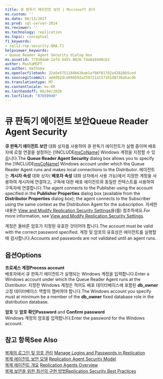 ```yaml
---
title: 큐 판독기 에이전트 보안 | Microsoft 문서
ms.custom: ''
ms.date: 06/13/2017
ms.prod: sql-server-2014
ms.reviewer: ''
ms.technology: replication
ms.topic: conceptual
f1_keywords:
- sql12.rep.security.QRA.f1
helpviewer_keywords:
- Queue Reader Agent Security dialog box
ms.assetid: 77938da0-2afd-4455-8826-f4a6a9440cb3
author: MashaMSFT
ms.author: mathoma
ms.openlocfilehash: 22a5e5751184b626ab1af86f01782a42028b5ced
ms.sourcegitcommit: ad4d92dce894592a259721a1571b1d8736abacdb
ms.translationtype: MT
ms.contentlocale: ko-KR
ms.lasthandoff: 08/04/2020
ms.locfileid: "87659940"
---
```

# <a name="queue-reader-agent-security"></a><span data-ttu-id="e5c96-102">큐 판독기 에이전트 보안</span><span class="sxs-lookup"><span data-stu-id="e5c96-102">Queue Reader Agent Security</span></span>
  <span data-ttu-id="e5c96-103">**큐 판독기 에이전트 보안** 대화 상자를 사용하여 큐 판독기 에이전트가 실행 중이며 배포자에 로컬 연결을 설정하는 [!INCLUDE[msCoName](../../includes/msconame-md.md)] Windows 계정을 지정할 수 있습니다.</span><span class="sxs-lookup"><span data-stu-id="e5c96-103">The **Queue Reader Agent Security** dialog box allows you to specify the [!INCLUDE[msCoName](../../includes/msconame-md.md)] Windows account under which the Queue Reader Agent runs and makes local connections to the Distributor.</span></span> <span data-ttu-id="e5c96-104">에이전트는 **게시자 속성** 대화 상자( **배포자 속성** 대화 상자에서 사용 가능)에서 지정한 계정을 사용하여 게시자에 연결하고, 구독에 대한 배포 에이전트와 동일한 컨텍스트를 사용하여 구독자에 연결합니다.</span><span class="sxs-lookup"><span data-stu-id="e5c96-104">The agent connects to the Publisher using the account specified in the **Publisher Properties** dialog box (available from the **Distributor Properties** dialog box); the agent connects to the Subscriber using the same context as the Distribution Agent for the subscription.</span></span> <span data-ttu-id="e5c96-105">자세한 내용은 [View and Modify Replication Security Settings](security/view-and-modify-replication-security-settings.md)을(를) 참조하세요.</span><span class="sxs-lookup"><span data-stu-id="e5c96-105">For more information, see [View and Modify Replication Security Settings](security/view-and-modify-replication-security-settings.md).</span></span>  
  
 <span data-ttu-id="e5c96-106">계정은 올바른 암호가 지정된 유효한 것이어야 합니다.</span><span class="sxs-lookup"><span data-stu-id="e5c96-106">The account must be valid with the correct password specified.</span></span> <span data-ttu-id="e5c96-107">계정 및 암호의 유효성은 에이전트를 실행할 때 검사합니다.</span><span class="sxs-lookup"><span data-stu-id="e5c96-107">Accounts and passwords are not validated until an agent runs.</span></span>  
  
## <a name="options"></a><span data-ttu-id="e5c96-108">옵션</span><span class="sxs-lookup"><span data-stu-id="e5c96-108">Options</span></span>  
 <span data-ttu-id="e5c96-109">**프로세스 계정**</span><span class="sxs-lookup"><span data-stu-id="e5c96-109">**Process account**</span></span>  
 <span data-ttu-id="e5c96-110">배포자에서 큐 판독기 에이전트가 실행되는 Windows 계정을 입력합니다.</span><span class="sxs-lookup"><span data-stu-id="e5c96-110">Enter a Windows account under which the Queue Reader Agent runs at the Distributor.</span></span> <span data-ttu-id="e5c96-111">지정한 Windows 계정은 적어도 배포 데이터베이스에 포함된 **db_owner** 고정 데이터베이스 역할의 멤버여야 합니다.</span><span class="sxs-lookup"><span data-stu-id="e5c96-111">The Windows account you specify must at minimum be a member of the **db_owner** fixed database role in the distribution database.</span></span>  
  
 <span data-ttu-id="e5c96-112">**암호** 및 **암호 확인**</span><span class="sxs-lookup"><span data-stu-id="e5c96-112">**Password** and **Confirm password**</span></span>  
 <span data-ttu-id="e5c96-113">Windows 계정의 암호를 입력합니다.</span><span class="sxs-lookup"><span data-stu-id="e5c96-113">Enter the password for the Windows account.</span></span>  
  
## <a name="see-also"></a><span data-ttu-id="e5c96-114">참고 항목</span><span class="sxs-lookup"><span data-stu-id="e5c96-114">See Also</span></span>  
 <span data-ttu-id="e5c96-115">[복제의 로그인 및 암호 관리](security/identity-and-access-control-replication.md#manage-logins-and-passwords-in-replication) </span><span class="sxs-lookup"><span data-stu-id="e5c96-115">[Manage Logins and Passwords in Replication](security/identity-and-access-control-replication.md#manage-logins-and-passwords-in-replication) </span></span>  
 <span data-ttu-id="e5c96-116">[복제 에이전트 보안 모델](security/replication-agent-security-model.md) </span><span class="sxs-lookup"><span data-stu-id="e5c96-116">[Replication Agent Security Model](security/replication-agent-security-model.md) </span></span>  
 <span data-ttu-id="e5c96-117">[복제 에이전트 개요](agents/replication-agents-overview.md) </span><span class="sxs-lookup"><span data-stu-id="e5c96-117">[Replication Agents Overview](agents/replication-agents-overview.md) </span></span>  
 [<span data-ttu-id="e5c96-118">복제 보안을 위한 최선의 구현 방법</span><span class="sxs-lookup"><span data-stu-id="e5c96-118">Replication Security Best Practices</span></span>](security/replication-security-best-practices.md)  
  
  
